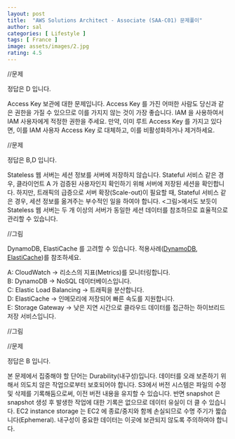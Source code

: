 ```yaml
---
layout: post
title:  "AWS Solutions Architect - Associate (SAA-C01) 문제풀이"
author: sal
categories: [ Lifestyle ]
tags: [ France ]
image: assets/images/2.jpg
rating: 4.5
---
```

//문제 

정답은 <span class="spoiler">D 입니다.</span>

Access Key 보관에 대한 문제입니다. Access Key 를 가진 어떠한 사람도 당신과 같은 권한을 가질 수 있으므로 이를 가지지 않는 것이 가장 좋습니다. IAM 을 사용하여서 IAM 사용자에게 적정한 권한을 주세요. 만약, 이미 루트 Access Key 를 가지고 있다면, 이를 IAM 사용자 Access Key 로 대체하고, 이를 비활성화하거나 제거하세요. 

//문제 

정답은 <span class="spoiler">B,D 입니다.</span>

Stateless 웹 서버는 세션 정보를 서버에 저장하지 않습니다. Stateful 서비스 같은 경우, 클라이언트 A 가 검증된 사용자인지 확인하기 위해 서버에 저장된 세션을 확인합니다. 하지만, 트래픽의 급증으로 서버 확장(Scale-out)이 필요할 때, Stateful 서비스 같은 경우, 세션 정보를 옮겨주는 부수적인 일을 하여야 합니다. <그림>에서도 보듯이 Stateless 웹 서버는 두 개 이상의 서버가 동일한 세션 데이터를 참조하므로 효율적으로 관리할 수 있습니다.

//그림 

DynamoDB, ElastiCache 를 고려할 수 있습니다. 적용사례(<a href="https://amzn.to/3vz2Y2x">DynamoDB</a>, <a href="https://amzn.to/3bRP4Rh">ElastiCache</a>)를 참조하세요.

A: CloudWatch -> 리소스의 지표(Metrics)를 모니터링합니다. </br>
B: DynamoDB -> NoSQL 데이터베이스입니다. </br>
C: Elastic Load Balancing -> 트래픽을 분산합니다. </br>
D: ElastiCache -> 인메모리에 저장되어 빠른 속도를 지원합니다. </br>
E: Storage Gateway  -> 낮은 지연 시간으로 클라우드 데이터를 접근하는 하이브리드 저장 서비스입니다. </br>

//그림 

//문제 

정답은 <span class="spoiler">B 입니다.</span>

본 문제에서 집중해야 할 단어는 Durability(내구성)입니다. 데이터를 오래 보존하기 위해서 의도치 않은 작업으로부터 보호되어야 합니다. S3에서 버전 시스템은 파일의 수정 및 삭제를 기록해둠으로써, 이전 버전 내용을 유지할 수 있습니다. 반면 snapshot 은 snapshot 생성 후 발생한 작업에 대한 기록은 없으므로 데이터 유실이 더 클 수 있습니다. EC2 instance storage 는 EC2 에 종료/중지와 함께 손실되므로 수명 주기가 짧습니다(Ephemeral). 내구성이 중요한 데이터는 이곳에 보관되지 않도록 주의하여야 합니다. 


